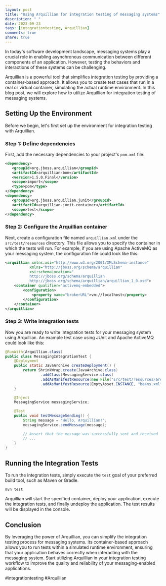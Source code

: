 ```yaml
---
layout: post
title: "Using Arquillian for integration testing of messaging systems"
description: " "
date: 2023-09-23
tags: [integrationtesting, Arquillian]
comments: true
share: true
---
```


In today's software development landscape, messaging systems play a crucial role in enabling asynchronous communication between different components of an application. However, testing the behaviors and interactions of these systems can be challenging.

Arquillian is a powerful tool that simplifies integration testing by providing a container-based approach. It allows you to create test cases that run in a real or virtual container, simulating the actual runtime environment. In this blog post, we will explore how to utilize Arquillian for integration testing of messaging systems.

## Setting Up the Environment

Before we begin, let's first set up the environment for integration testing with Arquillian. 

### Step 1: Define dependencies

First, add the necessary dependencies to your project's `pom.xml` file:

```xml
<dependency>
   <groupId>org.jboss.arquillian</groupId>
   <artifactId>arquillian-bom</artifactId>
   <version>1.5.0.Final</version>
   <scope>import</scope>
   <type>pom</type>
</dependency>
<dependency>
   <groupId>org.jboss.arquillian.junit</groupId>
   <artifactId>arquillian-junit-container</artifactId>
   <scope>test</scope>
</dependency>
```

### Step 2: Configure the Arquillian container

Next, create a configuration file named `arquillian.xml` under the `src/test/resources` directory. This file allows you to specify the container in which the tests will run. For example, if you are using Apache ActiveMQ as your messaging system, the configuration file could look like this:

```xml
<arquillian xmlns:xsi="http://www.w3.org/2001/XMLSchema-instance"
           xmlns="http://jboss.org/schema/arquillian"
           xsi:schemaLocation="
           http://jboss.org/schema/arquillian
           http://jboss.org/schema/arquillian/arquillian_1_0.xsd">
    <container qualifier="activemq-embedded">
        <configuration>
            <property name="brokerURL">vm://localhost</property>
        </configuration>
    </container>
</arquillian>
```

### Step 3: Write integration tests

Now you are ready to write integration tests for your messaging system using Arquillian. An example test case using JUnit and Apache ActiveMQ could look like this:

```java
@RunWith(Arquillian.class)
public class MessagingIntegrationTest {
    @Deployment
    public static JavaArchive createDeployment() {
        return ShrinkWrap.create(JavaArchive.class)
                .addClass(MessagingService.class)
                .addAsManifestResource(new File("src/test/resources/arquillian.xml"))
                .addAsManifestResource(EmptyAsset.INSTANCE, "beans.xml");
    }

    @Inject
    MessagingService messagingService;

    @Test
    public void testMessageSending() {
        String message = "Hello, Arquillian!";
        messagingService.sendMessage(message);

        // Assert that the message was successfully sent and received
        // ...
    }
}
```

## Running the Integration Tests

To run the integration tests, simply execute the `test` goal of your preferred build tool, such as Maven or Gradle.

```
mvn test
```

Arquillian will start the specified container, deploy your application, execute the integration tests, and finally undeploy the application. The test results will be displayed in the console.

## Conclusion

By leveraging the power of Arquillian, you can simplify the integration testing process for messaging systems. Its container-based approach allows you to run tests within a simulated runtime environment, ensuring that your application behaves correctly when interacting with the messaging system. Start utilizing Arquillian in your integration testing workflow to improve the quality and reliability of your messaging-enabled applications.

#integrationtesting #Arquillian